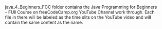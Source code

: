 java_4_Beginners_FCC folder contains the Java Programming for Beginners - FUll Course on freeCodeCamp.org YouTube Channel work through. Each file in there will be labeled as the time slits on the YouTube video and will contain the same content as the name.
